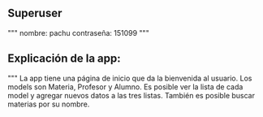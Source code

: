 ## Superuser
"""
nombre: pachu
contraseña: 151099
"""
## Explicación de la app:
"""
La app tiene una página de inicio que da la bienvenida al usuario.
Los models son Materia, Profesor y Alumno.
Es posible ver la lista de cada model y agregar nuevos datos a las tres listas.
También es posible buscar materias por su nombre.
